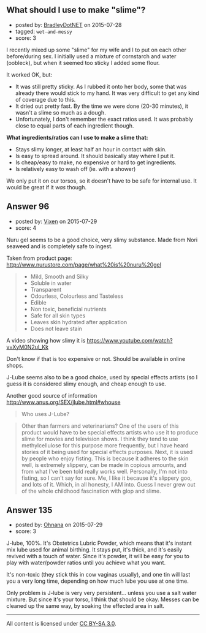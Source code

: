## What should I use to make "slime"?

- posted by: [BradleyDotNET](https://stackexchange.com/users/1989163/bradleydotnet) on 2015-07-28
- tagged: `wet-and-messy`
- score: 3

I recently mixed up some "slime" for my wife and I to put on each other before/during sex. I initially used a mixture of cornstarch and water (oobleck), but when it seemed too sticky I added some flour.

It worked OK, but:

- It was still pretty sticky. As I rubbed it onto her body, some that was already there would stick to my hand. It was very difficult to get any kind of coverage due to this.
- It dried out pretty fast. By the time we were done (20-30 minutes), it wasn't a slime so much as a dough.
- Unfortunately, I don't remember the exact ratios used. It was probably close to equal parts of each ingredient though.

**What ingredients/ratios can I use to make a slime that:**

- Stays slimy longer, at least half an hour in contact with skin.
- Is easy to spread around. It should basically stay where I put it.
- Is cheap/easy to make, no expensive or hard to get ingredients.
- Is relatively easy to wash off (ie. with a shower)

We only put it on our torsos, so it doesn't have to be safe for internal use. It would be great if it *was* though.


## Answer 96

- posted by: [Vixen](https://stackexchange.com/users/1313746/vixen) on 2015-07-29
- score: 4

Nuru gel seems to be a good choice, very slimy substance. Made from Nori seaweed and is completely safe to ingest.

Taken from product page: http://www.nurustore.com/page/what%20is%20nuru%20gel

>  -    Mild, Smooth and Silky
>  -    Soluble in water
>  -    Transparent
>  -    Odourless, Colourless and Tasteless
>  -    Edible
>  -    Non toxic, beneficial nutrients
>  -    Safe for all skin types
>  -    Leaves skin hydrated after application
>  -    Does not leave stain

A video showing how slimy it is https://www.youtube.com/watch?v=XyM0N2ul_Kk


 Don't know if that is too expensive or not. Should be available in online shops.

J-Lube seems also to be a good choice, used by special effects artists (so I guess it is considered slimy enough, and cheap enough to use.

Another good source of information http://www.anus.org/SEX/jlube.html#whouse

>Who uses J-Lube?

> Other than farmers and veterinarians? One of the users of this product
> would have to be special effects artists who use it to produce slime
> for movies and television shows. I think they tend to use
> methylcellulose for this purpose more frequently, but I have heard
> stories of it being used for special effects purposes. Next, it is
> used by people who enjoy fisting. This is because it adheres to the
> skin well, is extremely slippery, can be made in copious amounts, and
> from what I've been told really works well. Personally, I'm not into
> fisting, so I can't say for sure. Me, I like it because it's slippery
> goo, and lots of it. Which, in all honesty, I AM into. Guess I never
> grew out of the whole childhood fascination with glop and slime.


## Answer 135

- posted by: [Ohnana](https://stackexchange.com/users/5216208/ohnana) on 2015-07-29
- score: 3

J-lube, 100%. It's Obstetrics Lubric Powder, which means that it's instant mix lube used for animal birthing. It stays put, it's thick, and it's easily revived with a touch of water. Since it's powder, it will be easy for you to play with water/powder ratios until you achieve what you want. 

It's non-toxic (they stick this in cow vaginas usually), and one tin will last you a very long time, depending on how much lube you use at one time.

Only problem is J-lube is very very persistent... unless you use a salt water mixture. But since it's your torso, I think that should be okay. Messes can be cleaned up the same way, by soaking the effected area in salt. 



---

All content is licensed under [CC BY-SA 3.0](https://creativecommons.org/licenses/by-sa/3.0/).
